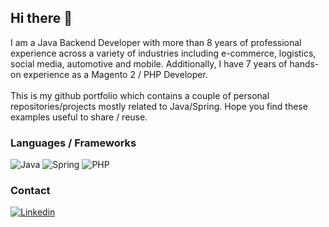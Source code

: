 ## Hi there 👋

I am a Java Backend Developer with more than 8 years of professional experience across a variety of industries including e-commerce, logistics, social media, automotive and mobile. Additionally, I have 7 years of hands-on experience as a Magento 2 / PHP Developer.
<br/><br/>
This is my github portfolio which contains a couple of personal repositories/projects mostly related to Java/Spring. Hope you find these examples useful to share / reuse.

### Languages / Frameworks
![Java](https://img.shields.io/badge/java-%23ED8B00.svg?style=for-the-badge&logo=java&logoColor=white)
![Spring](https://img.shields.io/badge/spring-%236DB33F.svg?style=for-the-badge&logo=spring&logoColor=white)
![PHP](https://img.shields.io/badge/php-%23777BB4.svg?style=for-the-badge&logo=php&logoColor=white)

### Contact
[![Linkedin](https://img.shields.io/badge/-rodrigobalazs-blue?style=flat-square&logo=Linkedin&logoColor=white&link=https://www.linkedin.com/in/rodrigobalazs/)](https://www.linkedin.com/in/rodrigobalazs/)
